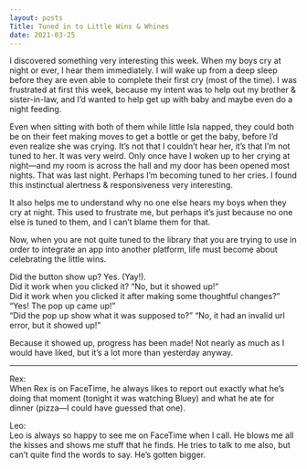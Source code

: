 ```yaml
---
layout: posts
Title: Tuned in to Little Wins & Whines
date: 2021-03-25
---
```


I discovered something very interesting this week.  When my boys cry at night or ever, I hear them immediately.  I will wake up from a deep sleep before they are even able to complete their first cry (most of the time).  I was frustrated at first this week, because my intent was to help out my brother & sister-in-law, and I’d wanted to help get up with baby and maybe even do a night feeding.  

Even when sitting with both of them while little Isla napped, they could both be on their feet making moves to get a bottle or get the baby, before I’d even realize she was crying.  It’s not that I couldn’t hear her, it’s that I’m not tuned to her.  It was very weird.  Only once have I woken up to her crying at night—and my room is across the hall and my door has been opened most nights.  That was last night.  Perhaps I’m becoming tuned to her cries.  I found this instinctual alertness & responsiveness very interesting.

It also helps me to understand why no one else hears my boys when they cry at night.  This used to frustrate me, but perhaps it’s just because no one else is tuned to them, and I can’t blame them for that.

Now, when you are not quite tuned to the library that you are trying to use in order to integrate an app into another platform, life must become about celebrating the little wins.  

Did the button show up?  Yes.  (Yay!).  
Did it work when you clicked it?  “No, but it showed up!”  
Did it work when you clicked it after making some thoughtful changes?”  “Yes! The pop up came up!”  
“Did the pop up show what it was supposed to?”  “No, it had an invalid url error, but it showed up!”

Because it showed up, progress has been made!  Not nearly as much as I would have liked, but it’s a lot more than yesterday anyway.  

***

Rex:  
When Rex is on FaceTime, he always likes to report out exactly what he’s doing that moment (tonight it was watching Bluey) and what he ate for dinner (pizza—I could have guessed that one).  

Leo:  
Leo is always so happy to see me on FaceTime when I call.  He blows me all the kisses and shows me stuff that he finds.  He tries to talk to me also, but can’t quite find the words to say.  He’s gotten bigger.
